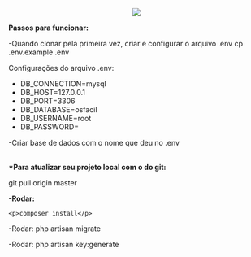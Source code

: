 <a href="http://localhost/web-osfacil/public/admin/home"></a>

<p align="center"><img src="https://laravel.com/assets/img/components/logo-laravel.svg"></p>

<b>Passos para funcionar:</b>

-Quando clonar pela primeira vez, criar e configurar o arquivo .env
    cp .env.example .env

Configurações do arquivo .env:
- DB_CONNECTION=mysql
- DB_HOST=127.0.0.1
- DB_PORT=3306
- DB_DATABASE=osfacil
- DB_USERNAME=root
- DB_PASSWORD=
    
-Criar base de dados com o nome que deu no .env

<br>
<b>*Para atualizar seu projeto local com o do git:</b>
    <p>git pull origin master</p>
    
<b>-Rodar:</b>

    <p>composer install</p>

    
-Rodar:
    php artisan migrate

-Rodar:
    php artisan key:generate



